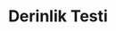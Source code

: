 ---
title: Derinlik Testi
keywords: 
last_updated: 
tags: []
permalink: /advanced_opengl/depth_testing.html
sidebar: main_sidebar
---